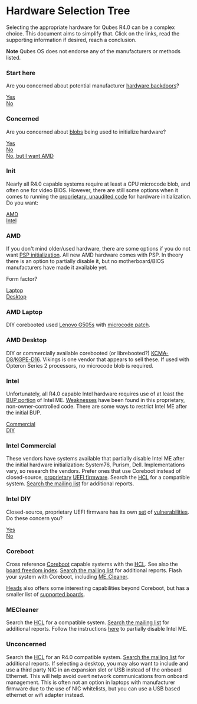 # Hardware Selection Tree #

Selecting the appropriate hardware for Qubes R4.0 can be a complex choice.
This document aims to simplify that.
Click on the links, read the supporting information if desired, reach a conclusion.

**Note** Qubes OS does not endorse any of the manufacturers or methods listed.

### Start here ###

Are you concerned about potential manufacturer [hardware backdoors](https://libreboot.org/faq.html#intel)?

[Yes](/docs/hardware/hardware-selection.md/#concerned)  
[No](/docs/hardware/hardware-selection.md/#unconcerned)

### Concerned ###

Are you concerned about [blobs](https://www.coreboot.org/Binary_situation) being used to initialize hardware?

[Yes](/docs/hardware/hardware-selection.md/#init)  
[No](/docs/hardware/hardware-selection.md/#mecleaner)  
[No, but I want AMD](/docs/hardware/hardware-selection.md/#amd)

### Init ###

Nearly all R4.0 capable systems require at least a CPU microcode blob, and often one for video BIOS.
However, there are still some options when it comes to running the [proprietary, unaudited code](https://www.coreboot.org/Intel_Management_Engine#Freedom_and_security_issues) for hardware initialization.
Do you want:

[AMD](/docs/hardware/hardware-selection.md/#amd)  
[Intel](/docs/hardware/hardware-selection.md/#intel)

### AMD ###

If you don't mind older/used hardware, there are some options if you do not want [PSP initialization](https://libreboot.org/faq.html#amd-platform-security-processor-psp).
All new AMD hardware comes with PSP.
In theory there is an option to partially disable it, but no motherboard/BIOS manufacturers have made it available yet.

Form factor?

[Laptop](/docs/hardware/hardware-selection.md/#amd-laptop)  
[Desktop](/docs/hardware/hardware-selection.md/#amd-desktop)

### AMD Laptop ###

DIY corebooted used [Lenovo G505s](https://www.coreboot.org/Board:lenovo/g505s) with [microcode patch](https://review.coreboot.org/#/c/coreboot/+/22843/).

### AMD Desktop ###

DIY or commercially available corebooted (or librebooted?) [KCMA-D8](https://www.coreboot.org/Board:asus/kcma-d8)/[KGPE-D16](https://www.coreboot.org/Board:asus/kgpe-d16).
Vikings is one vendor that appears to sell these.
If used with Opteron Series 2 processors, no microcode blob is required.

### Intel ###

Unfortunately, all R4.0 capable Intel hardware requires use of at least the [BUP portion](https://github.com/corna/me_cleaner/wiki/HAP-AltMeDisable-bit) of Intel ME.
[Weaknesses](https://mobile.twitter.com/rootkovska/status/938458875522666497) have been found in this proprietary, non-owner-controlled code.
There are some ways to restrict Intel ME after the initial BUP.

[Commercial](/docs/hardware/hardware-selection.md/#intel-commercial)  
[DIY](/docs/hardware/hardware-selection.md/#intel-diy)

### Intel Commercial ###

These vendors have systems available that partially disable Intel ME after the initial hardware initialization: System76, Purism, Dell.
Implementations vary, so research the vendors.
Prefer ones that use Coreboot instead of closed-source, [proprietary](https://www.kb.cert.org/vuls/id/758382) [UEFI firmware](https://www.securityweek.com/researchers-find-several-uefi-vulnerabilities).
Search the [HCL](https://www.qubes-os.org/hcl/) for a compatible system.
[Search the mailing list](https://www.mail-archive.com/qubes-users@googlegroups.com/) for additional reports.

### Intel DIY ###

Closed-source, proprietary UEFI firmware has its own [set](https://www.kb.cert.org/vuls/id/758382) of [vulnerabilities](https://www.securityweek.com/researchers-find-several-uefi-vulnerabilities).
Do these concern you?

[Yes](/docs/hardware/hardware-selection.md/#coreboot)  
[No](/docs/hardware/hardware-selection.md/#mecleaner)

### Coreboot ###

Cross reference [Coreboot](https://www.coreboot.org/Supported_Motherboards) capable systems with the [HCL](/doc/hcl).
See also the [board freedom index](https://www.coreboot.org/Board_freedom_levels).
[Search the mailing list](https://www.mail-archive.com/qubes-users@googlegroups.com/) for additional reports.
Flash your system with Coreboot, including [ME_Cleaner](https://github.com/corna/me_cleaner).

[Heads](http://osresearch.net/) also offers some interesting capabilities beyond Coreboot, but has a smaller list of [supported boards](https://github.com/osresearch/heads/tree/master/boards).

### MECleaner ###

Search the [HCL](https://www.qubes-os.org/hcl/) for a compatible system.
[Search the mailing list](https://www.mail-archive.com/qubes-users@googlegroups.com/) for additional reports.
Follow the instructions [here](https://github.com/corna/me_cleaner) to partially disable Intel ME.

### Unconcerned ###

Search the [HCL](https://www.qubes-os.org/hcl/) for an R4.0 compatible system.
[Search the mailing list](https://www.mail-archive.com/qubes-users@googlegroups.com/) for additional reports.
If selecting a desktop, you may also want to include and use a third party NIC in an expansion slot or USB instead of the onboard Ethernet.
This will help avoid overt network communications from onboard management.
This is often not an option in laptops with manufacturer firmware due to the use of NIC whitelists, but you can use a USB based ethernet or wifi adapter instead.
<br>
<br>
<br>
<br>
<br>
<br>
<br>
<br>
<br>
<br>
<br>
<br>
<br>
<br>
<br>
<br>
<br>
<br>
<br>
<br>
<br>
<br>
<br>
<br>
<br>
<br>
<br>
<br>
<br>
<br>
<br>
<br>
<br>
<br>
<br>
<br>
<br>
<br>
<br>
<br>
<br>
<br>
<br>
<br>
<br>
<br>
<br>
<br>
<br>
<br>
<br>
<br>
<br>
<br>
<br>
<br>
<br>
<br>
<br>
<br>
<br>
<br>
<br>
<br>
<br>
<br>
<br>
<br>
<br>
<br>
<br>
<br>
<br>
<br>
<br>
<br>
<br>
<br>
<br>
<br>
<br>
<br>
<br>
<br>
<br>
<br>
<br>
<br>
<br>
<br>
<br>
<br>
<br>
<br>
<br>
<br>
<br>
<br>
<br>
